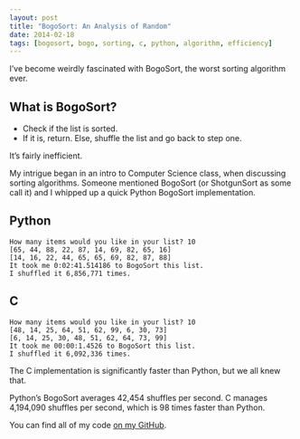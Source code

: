 ```yaml
---
layout: post
title: "BogoSort: An Analysis of Random"
date: 2014-02-18
tags: [bogosort, bogo, sorting, c, python, algorithm, efficiency]
---
```


I’ve become weirdly fascinated with BogoSort, the worst sorting algorithm ever.

## What is BogoSort?

* Check if the list is sorted.
* If it is, return. Else, shuffle the list and go back to step one.

It’s fairly inefficient.

My intrigue began in an intro to Computer Science class, when discussing sorting algorithms. Someone mentioned BogoSort (or ShotgunSort as some call it) and I whipped up a quick Python BogoSort implementation.

## Python

    How many items would you like in your list? 10
    [65, 44, 88, 22, 87, 14, 69, 82, 65, 16]
    [14, 16, 22, 44, 65, 65, 69, 82, 87, 88]
    It took me 0:02:41.514186 to BogoSort this list.
    I shuffled it 6,856,771 times.

## C

    How many items would you like in your list? 10
    [48, 14, 25, 64, 51, 62, 99, 6, 30, 73]
    [6, 14, 25, 30, 48, 51, 62, 64, 73, 99]
    It took me 00:00:1.4526 to BogoSort this list.
    I shuffled it 6,092,336 times.

The C implementation is significantly faster than Python, but we all knew that.

Python’s BogoSort averages 42,454 shuffles per second. C manages 4,194,090 shuffles per second, which is 98 times faster than Python.

You can find all of my code [on my GitHub](http://github.com/harlanhaskins/Bogo-Sort).
